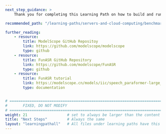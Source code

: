 ```yaml
---
next_step_guidance: >
    Thank you for completing this Learning Path on how to build and run vLLM on Arm servers. You might be interested in learning how to further optimize and benchmark LLM performance on Arm-based platforms.

recommended_path: "/learning-paths/servers-and-cloud-computing/benchmark-nlp/"

further_reading:
    - resource:
        title: ModelScope GitHub Repositoy
        link: https://github.com/modelscope/modelscope
        type: github
    - resource:
        title: FunASR GitHub Repository
        link: https://github.com/modelscope/FunASR
        type: github
    - resource:
        title: FunASR tutorial
        link: https://modelscope.cn/models/iic/speech_paraformer-large_asr_nat-zh-cn-16k-common-vocab8404-pytorch
        type: documentation


# ================================================================================
#       FIXED, DO NOT MODIFY
# ================================================================================
weight: 21                  # set to always be larger than the content in this path, and one more than 'review'
title: "Next Steps"         # Always the same
layout: "learningpathall"   # All files under learning paths have this same wrapper
---
```

